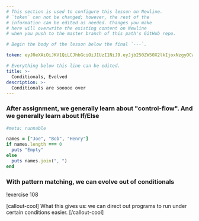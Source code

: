 ```yaml
---
# This section is used to configure this lesson on Newline.
# `token` can not be changed; however, the rest of the
# information can be edited as needed. Changes you make
# here will overwrite the existing content on Newline
# when you push to the master branch of this path's GitHub repo.

# Begin the body of the lesson below the final `---`.

token: eyJ0eXAiOiJKV1QiLCJhbGciOiJIUzI1NiJ9.eyJjb250ZW50X2lkIjoxNzgyOCwiY29udGVudF90eXBlIjoiTGVzc29uIn0.M9_8gcwWhrN5CRGRSaalPuC97CzI0XQEGjf3rV3XbqM

# Everything below this line can be edited.
title: >-
  Conditionals, Evolved
description: >-
  Conditionals are sooooo over
---
```


### After assignment, we generally learn about "control-flow". And we generally learn about If/Else

```ruby
#meta: runnable

names = ["Joe", "Bob", "Henry"]
if names.length === 0
  puts "Empty"
else
  puts names.join(", ")
end

```

### With pattern matching, we can evolve out of conditionals

!exercise 108

[callout-cool]
What this gives us: we can direct out programs to run under certain conditions easier.
[/callout-cool]
